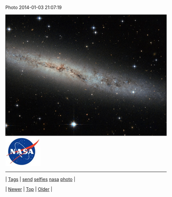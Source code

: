 <!--
title: Photo 2014-01-03 21
date: 2020-06-28T15:27:00.228Z
tags: send, selfies, nasa, photo
-->


Photo 2014-01-03 21:07:19

![](72121877601-0.jpg)
![](72121877601-1.jpg)

<!--BOTTOM-POST-NAVIGATION-->
---

| [Tags](tags.md) | [send](tag-send.md) [selfies](tag-selfies.md) [nasa](tag-nasa.md) [photo](tag-photo.md) |

| [Newer](72120686887.md) | [Top](index.md) | [Older](72123463026.md) |